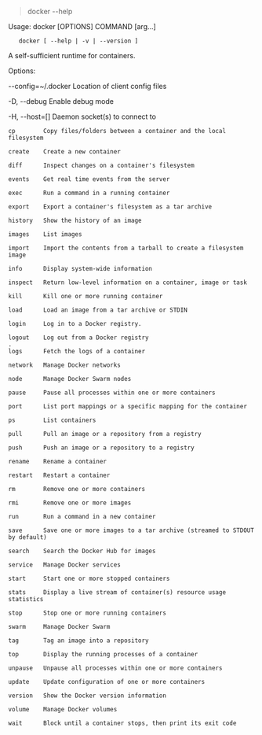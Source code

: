 > docker --help

Usage: docker [OPTIONS] COMMAND [arg...]

       docker [ --help | -v | --version ]

A self-sufficient runtime for containers.

Options:

  --config=~/.docker              Location of client config files
  
  -D, --debug                     Enable debug mode
  
  -H, --host=[]                   Daemon socket(s) to connect to
  
    cp        Copy files/folders between a container and the local filesystem
    
    create    Create a new container
    
    diff      Inspect changes on a container's filesystem
    
    events    Get real time events from the server
    
    exec      Run a command in a running container
    
    export    Export a container's filesystem as a tar archive
    
    history   Show the history of an image
    
    images    List images
    
    import    Import the contents from a tarball to create a filesystem image
    
    info      Display system-wide information
    
    inspect   Return low-level information on a container, image or task
    
    kill      Kill one or more running container
    
    load      Load an image from a tar archive or STDIN
    
    login     Log in to a Docker registry.
    
    logout    Log out from a Docker registry
    .
    logs      Fetch the logs of a container
    
    network   Manage Docker networks
    
    node      Manage Docker Swarm nodes
    
    pause     Pause all processes within one or more containers
    
    port      List port mappings or a specific mapping for the container
    
    ps        List containers
    
    pull      Pull an image or a repository from a registry
    
    push      Push an image or a repository to a registry
    
    rename    Rename a container
    
    restart   Restart a container
    
    rm        Remove one or more containers
    
    rmi       Remove one or more images
    
    run       Run a command in a new container
    
    save      Save one or more images to a tar archive (streamed to STDOUT by default)
    
    search    Search the Docker Hub for images
    
    service   Manage Docker services
    
    start     Start one or more stopped containers
    
    stats     Display a live stream of container(s) resource usage statistics
    
    stop      Stop one or more running containers
    
    swarm     Manage Docker Swarm
    
    tag       Tag an image into a repository
    
    top       Display the running processes of a container
    
    unpause   Unpause all processes within one or more containers
    
    update    Update configuration of one or more containers
    
    version   Show the Docker version information
    
    volume    Manage Docker volumes
    
    wait      Block until a container stops, then print its exit code
    
